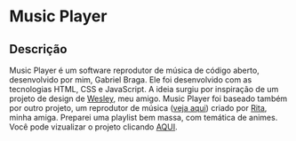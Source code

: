 # Music Player

## Descrição
Music Player é um software reprodutor de música de código aberto, desenvolvido por mim, Gabriel Braga. Ele foi desenvolvido com as tecnologias HTML, CSS e JavaScript.
A ideia surgiu por inspiração de um projeto de design de [Wesley](https://github.com/w-nobre), meu amigo.
Music Player foi baseado também por outro projeto, um reprodutor de música ([veja aqui](https://github.com/Rfontt/PlayerMusic)) criado por [Rita](https://github.com/Rfontt), minha amiga.
Preparei uma playlist bem massa, com temática de animes.
Você pode vizualizar o projeto clicando [AQUI](https://f-gabriel-braga.github.io/music-player/).
